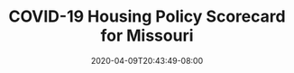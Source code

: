 ---
title: "COVID-19 Housing Policy Scorecard for Missouri"
date: 2020-04-09T20:43:49-08:00
layout: single
type: covid-policy-rankings
state_abbrev: mo # use state abbreviation.
state_title: Missouri
photoCredit:
hasSubnav: true
socialDescription: COVID-19 Housing Policy Scorecard for Missouri
description: See how Missouri ranks in our nationwide scorecard of housing policies in response to COVID-19.
url: /covid-policy-scorecard/mo
aliases:
    - /covid-policy-scorecard/mo
    - /covid-policy-scorecard/missouri
    - /es/covid-policy-scorecard/mo
    - /es/covid-policy-scorecard/missouri
---